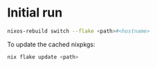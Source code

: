 # Initial run

```bash
nixos-rebuild switch --flake <path>#<hostname>
```

To update the cached nixpkgs:

```bash
nix flake update <path>
```
